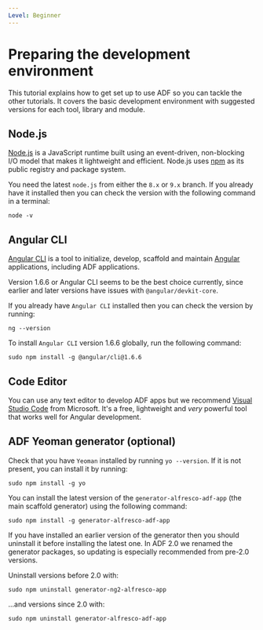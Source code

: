 ```yaml
---
Level: Beginner
---
```


# Preparing the development environment

This tutorial explains how to get set up to use ADF so you can tackle the other tutorials. It covers the
basic development environment with suggested versions for each tool, library and module.

## Node.js

[Node.js](https://nodejs.org) is a JavaScript runtime built using an event-driven, non-blocking I/O model
that makes it lightweight and efficient. Node.js uses [npm](https://www.npmjs.com/) as its public registry 
and package system.

You need the latest `node.js` from either the `8.x` or `9.x` branch.
If you already have it installed then you can check the version with the following command in a terminal: 

	node -v

## Angular CLI

[Angular CLI](https://cli.angular.io/) is a tool to initialize, develop, scaffold and maintain [Angular](https://angular.io/) applications, including ADF applications.

Version 1.6.6 or Angular CLI seems to be the best choice currently, since earlier and later versions have
issues with `@angular/devkit-core`.

If you already have `Angular CLI` installed then you can check the version by running:

	ng --version

To install `Angular CLI` version 1.6.6 globally, run the following command:

	sudo npm install -g @angular/cli@1.6.6

## Code Editor

You can use any text editor to develop ADF apps but we recommend
[Visual Studio Code](http://code.visualstudio.com) from Microsoft. It's a free, lightweight and *very*
powerful tool that works well for Angular development.

## ADF Yeoman generator (optional)

Check that you have `Yeoman` installed by running `yo --version`. If it is not present, you can install
it by running:

	sudo npm install -g yo

You can install the latest version of the `generator-alfresco-adf-app` (the main scaffold generator)
using the following command:

	sudo npm install -g generator-alfresco-adf-app

If you have installed an earlier version of the generator then you should uninstall it before installing
the latest one. In ADF 2.0 we renamed the generator packages, so updating is especially recommended from
pre-2.0 versions.

Uninstall versions before 2.0 with:

	sudo npm uninstall generator-ng2-alfresco-app

...and versions since 2.0 with:

	sudo npm uninstall generator-alfresco-adf-app
